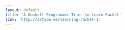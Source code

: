 ```yaml
---
layout: default
title: 'A Haskell Programmer Tries to Learn Racket'
link: 'http://artyom.me/learning-racket-1'
---
```

